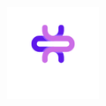 <p align="center" width="100%">
    <img width="33%" src="https://github.com/MetalBlockchain/pulsevm/blob/main/logo.png?raw=true"> 
</p>